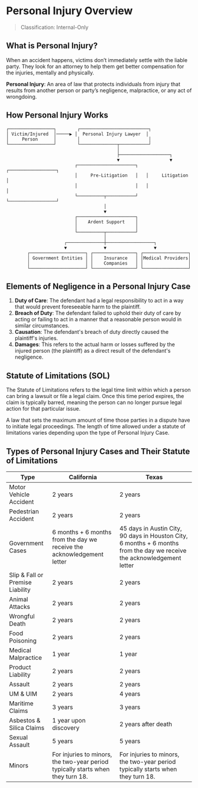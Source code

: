 # Personal Injury Overview
> Classification: Internal-Only

## What is Personal Injury?

When an accident happens, victims don’t immediately settle with the liable party. They look for an attorney to help them get better compensation for the injuries, mentally and physically.

**Personal Injury**: An area of law that protects individuals from injury that results from another person or party’s negligence, malpractice, or any act of wrongdoing.

## How Personal Injury Works
```
┌─────────────────┐        ┌──────────────────────────┐
│ Victim/Injured  │─────▶ │  Personal Injury Lawyer  │
│     Person      │        │                          │
└─────────────────┘        └──────────────┬───────────┘
                                          │
                                          ├───────────────────┐
                                          ▼                   ▼
                          ┌──────────────────────┐   ┌──────────────────┐
                          │     Pre-Litigation   │   │     Litigation   │
                          │                      │   │                  │
                          └──────────┬───────────┘   └──────────────────┘
                                     │
                                     ▼
                          ┌──────────────────────┐
                          │    Ardent Support    │
                          │                      │
                          └──────────┬───────────┘
                                     │
                      ┌──────────────┼──────────────────┐
                      ▼              ▼                  ▼
        ┌─────────────────────┐ ┌────────────────┐ ┌─────────────────┐
        │ Government Entities │ │    Insurance   │ │Medical Providers│
        │                     │ │    Companies   │ │                 │
        └─────────────────────┘ └────────────────┘ └─────────────────┘
```

## Elements of Negligence in a Personal Injury Case

1. **Duty of Care**: The defendant had a legal responsibility to act in a way that would prevent foreseeable harm to the plaintiff.
2. **Breach of Duty**: The defendant failed to uphold their duty of care by acting or failing to act in a manner that a reasonable person would in similar circumstances.
3. **Causation**: The defendant's breach of duty directly caused the plaintiff's injuries.
4. **Damages**: This refers to the actual harm or losses suffered by the injured person (the plaintiff) as a direct result of the defendant's negligence.

## Statute of Limitations (SOL)

The Statute of Limitations refers to the legal time limit within which a person can bring a lawsuit or file a legal claim. Once this time period expires, the claim is typically barred, meaning the person can no longer pursue legal action for that particular issue.

A law that sets the maximum amount of time those parties in a dispute have to initiate legal proceedings. The length of time allowed under a statute of limitations varies depending upon the type of Personal Injury Case.

## Types of Personal Injury Cases and Their Statute of Limitations

| Type                          | California                                                                 | Texas                                                                 |
|-------------------------------|---------------------------------------------------------------------------|----------------------------------------------------------------------|
| Motor Vehicle Accident        | 2 years                                                                   | 2 years                                                              |
| Pedestrian Accident           | 2 years                                                                   | 2 years                                                              |
| Government Cases              | 6 months + 6 months from the day we receive the acknowledgement letter     | 45 days in Austin City, 90 days in Houston City, 6 months + 6 months from the day we receive the acknowledgement letter |
| Slip & Fall or Premise Liability | 2 years                                                                | 2 years                                                              |
| Animal Attacks                | 2 years                                                                   | 2 years                                                              |
| Wrongful Death                | 2 years                                                                   | 2 years                                                              |
| Food Poisoning                | 2 years                                                                   | 2 years                                                              |
| Medical Malpractice           | 1 year                                                                    | 1 year                                                               |
| Product Liability             | 2 years                                                                   | 2 years                                                              |
| Assault                       | 2 years                                                                   | 2 years                                                              |
| UM & UIM                      | 2 years                                                                   | 4 years                                                              |
| Maritime Claims               | 3 years                                                                   | 3 years                                                              |
| Asbestos & Silica Claims      | 1 year upon discovery                                                     | 2 years after death                                                  |
| Sexual Assault                | 5 years                                                                   | 5 years                                                              |
| Minors                        | For injuries to minors, the two-year period typically starts when they turn 18. | For injuries to minors, the two-year period typically starts when they turn 18. |